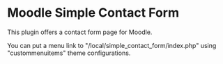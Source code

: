 Moodle Simple Contact Form
==============

This plugin offers a contact form page for Moodle.

You can put a menu link to "/local/simple_contact_form/index.php" using "custommenuitems" theme configurations.
